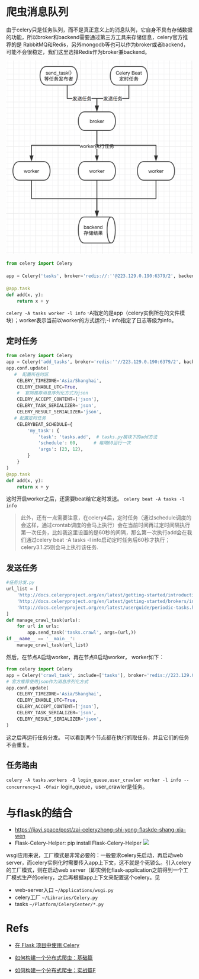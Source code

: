 # 爬虫消息队列

由于celery只是任务队列，而不是真正意义上的消息队列，它自身不具有存储数据的功能，所以broker和backend需要通过第三方工具来存储信息，celery官方推荐的是 RabbitMQ和Redis，另外mongodb等也可以作为broker或者backend，可能不会很稳定，我们这里选择Redis作为broker兼backend。

![](.Celery_images/f10d2926.png)

```python
from celery import Celery

app = Celery('tasks', broker='redis://:''@223.129.0.190:6379/2', backend='redis://:''@223.129.0.190:6379/3')

@app.task
def add(x, y):
    return x + y

```


`celery -A tasks worker -l info`
-A指定的是app（celery实例所在的文件模块）；worker表示当前以worker的方式运行;-l info指定了日志等级为info。


## 定时任务
```python
from celery import Celery
app = Celery('add_tasks', broker='redis:''//223.129.0.190:6379/2', backend='redis:''//223.129.0.190:6379/3')
app.conf.update(
   #  配置所在时区
    CELERY_TIMEZONE='Asia/Shanghai',
    CELERY_ENABLE_UTC=True,
    #  官网推荐消息序列化方式为json
    CELERY_ACCEPT_CONTENT=['json'],
    CELERY_TASK_SERIALIZER='json',
    CELERY_RESULT_SERIALIZER='json',
   # 配置定时任务
    CELERYBEAT_SCHEDULE={
        'my_task': {
            'task': 'tasks.add',  # tasks.py模块下的add方法
            'schedule': 60,      # 每隔60运行一次
            'args': (23, 12),
        }
    }
)
@app.task
def add(x, y):
    return x + y
```

这时开启worker之后，还需要beat给它定时发送。
`celery beat -A tasks -l info`

>此外，还有一点需要注意，在celery4后，定时任务（通过schedule调度的会这样，通过crontab调度的会马上执行）会在当前时间再过定时间隔执行第一次任务，比如我这里设置的是60秒的间隔，那么第一次执行add会在我们通过celery beat -A tasks -l info启动定时任务后60秒才执行；celery3.1.25则会马上执行该任务.

## 发送任务
```python
#任务分发.py
url_list = [
    'http://docs.celeryproject.org/en/latest/getting-started/introduction.html',
    'http://docs.celeryproject.org/en/latest/getting-started/brokers/index.html',
    'http://docs.celeryproject.org/en/latest/userguide/periodic-tasks.html'
]
def manage_crawl_task(urls):
    for url in urls:
        app.send_task('tasks.crawl', args=(url,))
if __name__ == '__main__':
    manage_crawl_task(url_list)
```
然后，在节点A启动worker，再在节点B启动worker，
worker如下：
```python
from celery import Celery
app = Celery('crawl_task', include=['tasks'], broker='redis://223.129.0.190:6379/1', backend='redis://223.129.0.190:6379/2')
# 官方推荐使用json作为消息序列化方式
app.conf.update(
    CELERY_TIMEZONE='Asia/Shanghai',
    CELERY_ENABLE_UTC=True,
    CELERY_ACCEPT_CONTENT=['json'],
    CELERY_TASK_SERIALIZER='json',
    CELERY_RESULT_SERIALIZER='json',
)
```
这之后再运行任务分发。
可以看到两个节点都在执行抓取任务，并且它们的任务不会重复。

## 任务路由
`celery -A tasks.workers -Q login_queue,user_crawler worker -l info --concurrency=1 -Ofair`
login_queue，user_crawler是任务。

# 与flask的结合
- https://jiayi.space/post/zai-celeryzhong-shi-yong-flaskde-shang-xia-wen
- Flask-Celery-Helper: pip install Flask-Celery-Helper 
![](http://opkk27k9n.bkt.clouddn.com/17-7-13/14927625.jpg)

wsgi应用来说，工厂模式是非常必要的：一般要求celery先启动，再启动web server，而celery实例化时需要传入app上下文，这不就是个死锁么。引入celery的工厂模式，则在启动web server（即实例化flask-application之前得到一个工厂模式生产的celery，之后再根据app上下文来配置这个celery。见
- web-server入口 `~/Applications/wsgi.py` 
- celery工厂 `~/Libraries/Celery.py` 
- tasks
`~/Platform/CeleryCenter/*.py`

# Refs
- [在 Flask 项目中使用 Celery](http://liyangliang.me/posts/2015/11/using-celery-with-flask/)
- [如何构建一个分布式爬虫：基础篇](https://github.com/ResolveWang/WeiboSpider/wiki/%E5%A6%82%E4%BD%95%E6%9E%84%E5%BB%BA%E4%B8%80%E4%B8%AA%E5%88%86%E5%B8%83%E5%BC%8F%E7%88%AC%E8%99%AB%EF%BC%9A%E5%9F%BA%E7%A1%80%E7%AF%87)

- [如何构建一个分布式爬虫：实战篇F](https://github.com/ResolveWang/WeiboSpider/wiki/%E5%A6%82%E4%BD%95%E6%9E%84%E5%BB%BA%E4%B8%80%E4%B8%AA%E5%88%86%E5%B8%83%E5%BC%8F%E7%88%AC%E8%99%AB%EF%BC%9A%E5%AE%9E%E6%88%98%E7%AF%87)
